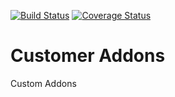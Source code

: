 [![Build Status](https://travis-ci.org/avanzosc/custom-addons.svg?branch=8.0)](https://travis-ci.org/avanzosc/custom-addons)
[![Coverage Status](https://coveralls.io/repos/avanzosc/custom-addons/badge.svg?branch=8.0&service=github)](https://coveralls.io/github/avanzosc/custom-addons?branch=8.0)

Customer Addons
===============

Custom Addons
